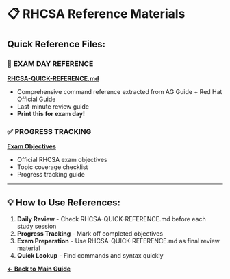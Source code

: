 # 📋 RHCSA Reference Materials

## Quick Reference Files:

### 📱 **EXAM DAY REFERENCE**
**[RHCSA-QUICK-REFERENCE.md](./RHCSA-QUICK-REFERENCE.md)**
- Comprehensive command reference extracted from AG Guide + Red Hat Official Guide
- Last-minute review guide
- **Print this for exam day!**

### ✅ **PROGRESS TRACKING**
**[Exam Objectives](./exam-objectives.md)**
- Official RHCSA exam objectives
- Topic coverage checklist
- Progress tracking guide

---

## 💡 **How to Use References:**
1. **Daily Review** - Check RHCSA-QUICK-REFERENCE.md before each study session
2. **Progress Tracking** - Mark off completed objectives
3. **Exam Preparation** - Use RHCSA-QUICK-REFERENCE.md as final review material
4. **Quick Lookup** - Find commands and syntax quickly

**[← Back to Main Guide](../README.md)**
